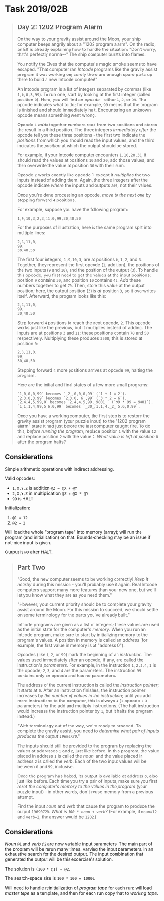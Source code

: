# Task 2019/02B


> ## Day 2: 1202 Program Alarm
> 
> On the way to your gravity assist around the Moon, your ship computer beeps angrily about a "1202 program alarm". On the radio, an Elf is already explaining how to handle the situation: "Don't worry, that's perfectly norma--" The ship computer bursts into flames.
> 
> You notify the Elves that the computer's magic smoke seems to have escaped. "That computer ran _Intcode_ programs like the gravity assist program it was working on; surely there are enough spare parts up there to build a new Intcode computer!"
> 
> An Intcode program is a list of integers separated by commas (like `1,0,0,3,99`). To run one, start by looking at the first integer (called position `0`). Here, you will find an _opcode_ - either `1`, `2`, or `99`. The opcode indicates what to do; for example, `99` means that the program is finished and should immediately halt. Encountering an unknown opcode means something went wrong.
> 
> Opcode `1` _adds_ together numbers read from two positions and stores the result in a third position. The three integers _immediately after_ the opcode tell you these three positions - the first two indicate the _positions_ from which you should read the input values, and the third indicates the _position_ at which the output should be stored.
> 
> For example, if your Intcode computer encounters `1,10,20,30`, it should read the values at positions `10` and `20`, add those values, and then overwrite the value at position `30` with their sum.
> 
> Opcode `2` works exactly like opcode 1, except it _multiplies_ the two inputs instead of adding them. Again, the three integers after the opcode indicate _where_ the inputs and outputs are, not their values.
> 
> Once you're done processing an opcode, _move to the next one_ by stepping forward `4` positions.
> 
> For example, suppose you have the following program:
> 
> `1,9,10,3,2,3,11,0,99,30,40,50`
> 
> For the purposes of illustration, here is the same program split into multiple lines:
> 
> ```1,9,10,3,
> 2,3,11,0,
> 99,
> 30,40,50
> ```
> 
> The first four integers, `1,9,10,3`, are at positions `0`, `1`, `2`, and `3`. Together, they represent the first opcode (`1`, addition), the positions of the two inputs (`9` and `10`), and the position of the output (`3`). To handle this opcode, you first need to get the values at the input positions: position `9` contains `30`, and position `10` contains `40`. _Add_ these numbers together to get `70`. Then, store this value at the output position; here, the output position (`3`) is _at_ position `3`, so it overwrites itself. Afterward, the program looks like this:
> 
> ```1,9,10,_70_,
> 2,3,11,0,
> 99,
> 30,40,50
> ```
> 
> Step forward `4` positions to reach the next opcode, `2`. This opcode works just like the previous, but it multiplies instead of adding. The inputs are at positions `3` and `11`; these positions contain `70` and `50` respectively. Multiplying these produces `3500`; this is stored at position `0`:
> 
> ```_3500_,9,10,70,
> 2,3,11,0,
> 99,
> 30,40,50
> ```
> 
> Stepping forward `4` more positions arrives at opcode `99`, halting the program.
> 
> Here are the initial and final states of a few more small programs:
> 
>     `1,0,0,0,99` becomes `_2_,0,0,0,99` (`1 + 1 = 2`).
>     `2,3,0,3,99` becomes `2,3,0,_6_,99` (`3 * 2 = 6`).
>     `2,4,4,5,99,0` becomes `2,4,4,5,99,_9801_` (`99 * 99 = 9801`).
>     `1,1,1,4,99,5,6,0,99` becomes `_30_,1,1,4,_2_,5,6,0,99`.
> 
> Once you have a working computer, the first step is to restore the gravity assist program (your puzzle input) to the "1202 program alarm" state it had just before the last computer caught fire. To do this, _before running the program_, replace position `1` with the value `12` and replace position `2` with the value `2`. _What value is left at position_ `0` after the program halts?


## Considerations

Simple arithmetic operations with indirect addressing.

Valid opcodes:

- `1,X,Y,Z` is addition `@Z = @X + @Y`
- `2,X,Y,Z` in multiplication `@Z = @X * @Y`
- `99` is HALT

Initialization:

1. `@1 = 12`
2. `@2 = 2`

Will load the whole "program tape" into memory (array); will run the program (and initialization) on that. Bounds-checking may be an issue if not-nice input is given.

Output is `@0` after HALT.


> ## Part Two
> 
> "Good, the new computer seems to be working correctly! _Keep it nearby_ during this mission - you'll probably use it again. Real Intcode computers support many more features than your new one, but we'll let you know what they are as you need them."
> 
> "However, your current priority should be to complete your gravity assist around the Moon. For this mission to succeed, we should settle on some terminology for the parts you've already built."
> 
> Intcode programs are given as a list of integers; these values are used as the initial state for the computer's _memory_. When you run an Intcode program, make sure to start by initializing memory to the program's values. A position in memory is called an _address_ (for example, the first value in memory is at "address 0").
> 
> Opcodes (like `1`, `2`, or `99`) mark the beginning of an _instruction_. The values used immediately after an opcode, if any, are called the instruction's _parameters_. For example, in the instruction `1,2,3,4`, `1` is the opcode; `2`, `3`, and `4` are the parameters. The instruction `99` contains only an opcode and has no parameters.
> 
> The address of the current instruction is called the _instruction pointer_; it starts at `0`. After an instruction finishes, the instruction pointer increases by _the number of values in the instruction_; until you add more instructions to the computer, this is always `4` (`1` opcode + `3` parameters) for the add and multiply instructions. (The halt instruction would increase the instruction pointer by `1`, but it halts the program instead.)
> 
> "With terminology out of the way, we're ready to proceed. To complete the gravity assist, you need to _determine what pair of inputs produces the output `19690720`_."
> 
> The inputs should still be provided to the program by replacing the values at addresses `1` and `2`, just like before. In this program, the value placed in address `1` is called the _noun_, and the value placed in address `2` is called the _verb_. Each of the two input values will be between `0` and `99`, inclusive.
> 
> Once the program has halted, its output is available at address `0`, also just like before. Each time you try a pair of inputs, make sure you first _reset the computer's memory to the values in the program_ (your puzzle input) - in other words, don't reuse memory from a previous attempt.
> 
> Find the input _noun_ and _verb_ that cause the program to produce the output `19690720`. _What is `100 * noun + verb`?_ (For example, if `noun=12` and `verb=2`, the answer would be `1202`.)

## Considerations

_Noun_ `@1` and _verb_ `@2` are now variable input parameters.
The main part of the program will be rerun many times, varying the input parameters, in an exhaustive search for the desired output. The input combination that generated the output will be this excercise's solution.

The solution is `(100 * @1) + @2`.

The search-space size is `100 * 100 = 10000`.

Will need to handle reinitialization of _program tape_ for each run: will load _master tape_ as a template, and then for each run copy that to _working tape_.

